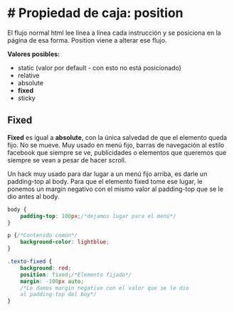 # # Propiedad de caja: position
El flujo normal html lee línea a línea cada instrucción y se posiciona en la página de esa forma. Position viene a alterar ese flujo.

**Valores posibles:**
* static (valor por default - con esto no está posicionado)
* relative
* absolute
* **fixed**
* sticky
## Fixed
**Fixed** es igual a **absolute**, con la única salvedad de que el elemento queda fijo. No se mueve. Muy usado en menú fijo, barras de navegación al estilo facebook que siempre se ve, publicidades o elementos que queremos que siempre se vean a pesar de hacer scroll.

Un hack muy usado para dar lugar a un menú fijo arriba, es darle un padding-top al body. Para que el elemento fixed tome ese lugar, le ponemos un margin negativo con el mismo valor al padding-top que se le dio antes al body.
```css
body {
    padding-top: 100px;/*dejamos lugar para el menú*/
}

p {/*Contenido común*/
    background-color: lightblue;
}

.texto-fixed {
    background: red;
    position: fixed;/*Elemento fijado*/
    margin: -100px auto;
    /*Le damos margin negativo con el valor que se le dio
    al padding-top del boy*/
}
```






